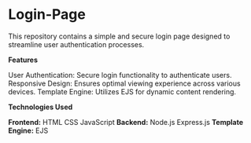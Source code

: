 # Login-Page
This repository contains a simple and secure login page designed to streamline user authentication processes.

**Features**

User Authentication: Secure login functionality to authenticate users.
Responsive Design: Ensures optimal viewing experience across various devices.
Template Engine: Utilizes EJS for dynamic content rendering.

**Technologies Used**

**Frontend:**
  HTML
  CSS
  JavaScript
**Backend:**
  Node.js
  Express.js
**Template Engine:**
  EJS
